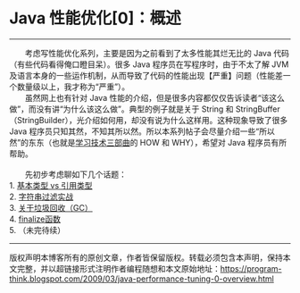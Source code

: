 # Java 性能优化[0]：概述 

-----

<div class="post-body entry-content">
　　考虑写性能优化系列，主要是因为之前看到了太多性能其烂无比的 Java 代码（有些代码看得俺口瞪目呆）。很多 Java 程序员在写程序时，由于不太了解 JVM 及语言本身的一些运作机制，从而导致了代码的性能出现【严重】问题（性能差一个数量级以上，我才称为“严重”）。<a name="more"></a><br/>
　　虽然网上也有针对 Java 性能的介绍，但是很多内容都仅仅告诉读者“该这么做”，而没有讲“为什么该这么做”。典型的例子就是关于 String 和 StringBuffer（StringBuilder），光介绍如何用，却没有说为什么这样用。这种现象导致了很多 Java 程序员只知其然，不知其所以然。所以本系列帖子会尽量介绍一些“所以然”的东东（也就是<a href="../../2009/02/study-technology-in-three-steps.md">学习技术三部曲</a>的 HOW 和 WHY），希望对 Java 程序员有所帮助。<br/>
<a name="index"> </a><br/>
　　先初步考虑聊如下几个话题：<br/>
1. <a href="../../2009/03/java-performance-tuning-1-two-types.md">基本类型 vs 引用类型</a><br/>
2. <a href="../../2009/03/java-performance-tuning-2-string.md">字符串过滤实战</a><br/>
3. <a href="../../2009/04/java-performance-tuning-3-gc.md">关于垃圾回收（GC）</a><br/>
4. <a href="../../2009/06/java-performance-tuning-4-finalize.md">finalize函数</a><br/>
5. （未完待续）
</div>


------------------------------------------------

版权声明本博客所有的原创文章，作者皆保留版权。转载必须包含本声明，保持本文完整，并以超链接形式注明作者编程随想和本文原始地址：https://program-think.blogspot.com/2009/03/java-performance-tuning-0-overview.html
